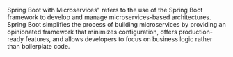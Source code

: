 Spring Boot with Microservices" refers to the use of the Spring Boot framework to develop and manage microservices-based architectures. Spring Boot simplifies the process of building microservices by providing an opinionated framework that minimizes configuration, offers production-ready features, and allows developers to focus on business logic rather than boilerplate code.
